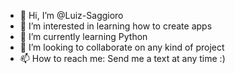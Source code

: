 - 👋 Hi, I’m @Luiz-Saggioro
- 👀 I’m interested in learning how to create apps
- 🌱 I’m currently learning Python
- 💞️ I’m looking to collaborate on any kind of project
- 📫 How to reach me: Send me a text at any time :)

<!---
Luiz-Saggioro/Luiz-Saggioro is a ✨ special ✨ repository because its `README.md` (this file) appears on your GitHub profile.
You can click the Preview link to take a look at your changes.
--->
